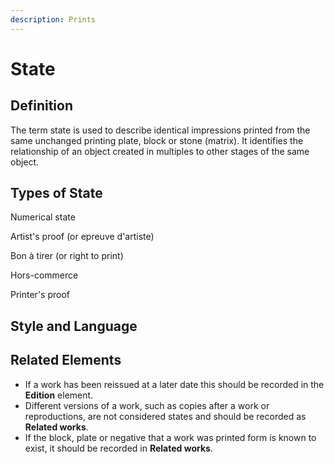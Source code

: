 ```yaml
---
description: Prints
---
```


# State

## Definition

The term state is used to describe identical impressions printed from the same unchanged printing plate, block or stone \(matrix\). It identifies the relationship of an object created in multiples to other stages of the same object.

## Types of State

Numerical state

Artist's proof \(or epreuve d'artiste\)

Bon à tirer \(or right to print\)

Hors-commerce

Printer's proof

## Style and Language







## Related Elements

* If a work has been reissued at a later date this should be recorded in the **Edition** element. 
* Different versions of a work, such as copies after a work or reproductions, are not considered states and should be recorded as **Related works**. 
* If the block, plate or negative that a work was printed form is known to exist, it should be recorded in **Related works**. 



